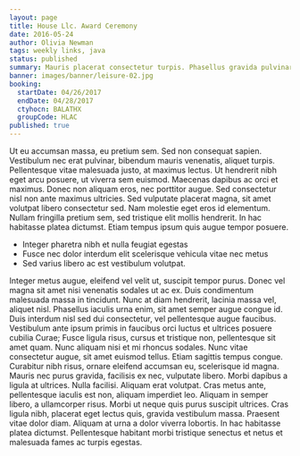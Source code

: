 ```yaml
---
layout: page
title: House Llc. Award Ceremony
date: 2016-05-24
author: Olivia Newman
tags: weekly links, java
status: published
summary: Mauris placerat consectetur turpis. Phasellus gravida pulvinar nunc.
banner: images/banner/leisure-02.jpg
booking:
  startDate: 04/26/2017
  endDate: 04/28/2017
  ctyhocn: BALATHX
  groupCode: HLAC
published: true
---
```

Ut eu accumsan massa, eu pretium sem. Sed non consequat sapien. Vestibulum nec erat pulvinar, bibendum mauris venenatis, aliquet turpis. Pellentesque vitae malesuada justo, at maximus lectus. Ut hendrerit nibh eget arcu posuere, ut viverra sem euismod. Maecenas dapibus ac orci et maximus. Donec non aliquam eros, nec porttitor augue. Sed consectetur nisl non ante maximus ultricies. Sed vulputate placerat magna, sit amet volutpat libero consectetur sed. Nam molestie eget eros id elementum. Nullam fringilla pretium sem, sed tristique elit mollis hendrerit. In hac habitasse platea dictumst. Etiam tempus ipsum quis augue tempor posuere.

* Integer pharetra nibh et nulla feugiat egestas
* Fusce nec dolor interdum elit scelerisque vehicula vitae nec metus
* Sed varius libero ac est vestibulum volutpat.

Integer metus augue, eleifend vel velit ut, suscipit tempor purus. Donec vel magna sit amet nisi venenatis sodales ut ac ex. Duis condimentum malesuada massa in tincidunt. Nunc at diam hendrerit, lacinia massa vel, aliquet nisl. Phasellus iaculis urna enim, sit amet semper augue congue id. Duis interdum nisl sed dui consectetur, vel pellentesque augue faucibus. Vestibulum ante ipsum primis in faucibus orci luctus et ultrices posuere cubilia Curae; Fusce ligula risus, cursus et tristique non, pellentesque sit amet quam. Nunc aliquam nisi et mi rhoncus sodales.
Nunc vitae consectetur augue, sit amet euismod tellus. Etiam sagittis tempus congue. Curabitur nibh risus, ornare eleifend accumsan eu, scelerisque id magna. Mauris nec purus gravida, facilisis ex nec, vulputate libero. Morbi dapibus a ligula at ultrices. Nulla facilisi. Aliquam erat volutpat. Cras metus ante, pellentesque iaculis est non, aliquam imperdiet leo. Aliquam in semper libero, a ullamcorper risus. Morbi ut neque quis purus suscipit ultrices. Cras ligula nibh, placerat eget lectus quis, gravida vestibulum massa. Praesent vitae dolor diam. Aliquam at urna a dolor viverra lobortis. In hac habitasse platea dictumst. Pellentesque habitant morbi tristique senectus et netus et malesuada fames ac turpis egestas.
